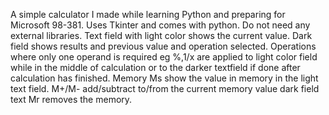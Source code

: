 A simple calculator I made while learning Python and preparing for Microsoft 98-381.
Uses Tkinter and comes with python. Do not need any external libraries.
Text field with light color shows the current value.
Dark field shows results and previous value and operation selected.
Operations where only one operand is required eg %,1/x are applied to light color field while in the middle of calculation or to the 
  darker textfield if done after calculation has finished.
Memory Ms show the value in memory in the light text field. M+/M- add/subtract to/from the current memory value dark field text
Mr removes the memory.
